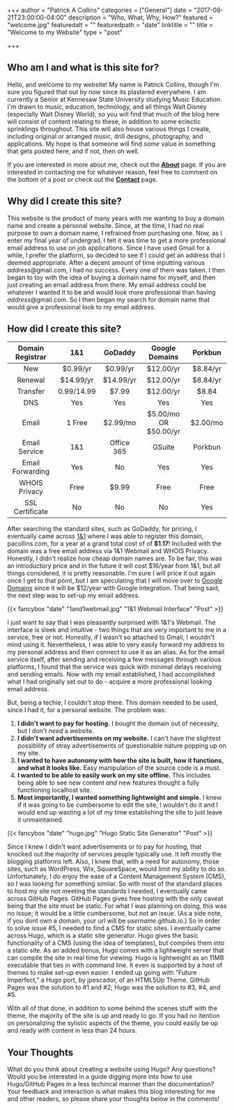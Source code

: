 +++
author = "Patrick A Collins"
categories = ["General"]
date = "2017-08-21T23:00:00-04:00"
description = "Who, What, Why, How?"
featured = "welcome.jpg"
featuredalt = ""
featuredpath = "date"
linktitle = ""
title = "Welcome to my Website"
type = "post"

+++

## Who am I and what is this site for?

Hello, and welcome to my website! My name is Patrick Collins, though I'm sure you
figured that out by now since its plastered everywhere. I am currently a Senior
at Kennesaw State University studying Music Education. I'm drawn to music, education,
technology, and all things Walt Disney (especially Walt Disney World), so you
will find that much of the blog here will consist of content relating to these,
in addition to some eclectic sprinklings throughout. This site will also house
various things I create, including original or arranged music, drill designs,
photography, and applications. My hope is that someone will find *some* value in
something that gets posted here, and if not, then oh well.

If you are interested in more about me, check out the [**About**](/about/) page.
If you are interested in contacting me for whatever reason, feel free to comment
on the bottom of a post or check out the [**Contact**](/contact/) page.

## Why did I create this site?

This website is the product of many years with me wanting to buy a domain name
and create a personal website. Since, at the time, I had no real purpose to
own a domain name, I refrained from purchasing one. Now, as I enter my final year
of undergrad, I felt it was time to get a more professional email address to use
on job applications. Since I have used Gmail for a while, I prefer the platform,
so decided to see if I could get an address that I deemed appropriate. After a decent
amount of time inputting various *address*@gmail.com, I had no success. Every one
of them was taken. I then began to toy with the idea of buying a domain name for
myself, and then just creating an email address from there. My email address could
be whatever I wanted it to be and would look more professional than having
*address*@gmail.com. So I then began my search for domain name that would give a
professional look to my email address.

## How did I create this site?

| Domain Registrar | 1&1   	      | GoDaddy 	 | Google Domains 	     | Porkbun   |
| :--------------: | :----------: | :--------: | :-------------------: | :-------: |
| New              | $0.99/yr     | $0.99/yr   | $12.00/yr             | $8.84/yr  |
| Renewal          | $14.99/yr    | $14.99/yr	 | $12.00/yr             | $8.84/yr  |
| Transfer         | $0.99/$14.99 | $7.99      | $12.00/yr             | $8.84     |
| DNS              | Yes    	    | Yes   	   | Yes                   | Yes       |
| Email            | 1 Free       | $2.99/mo   | $5.00/mo OR $50.00/yr | $2.00/mo  |
| Email Service    | 1&1          | Office 365 | GSuite                | Porkbun   |
| Email Forwarding | Yes          | No         | Yes                   | Yes       |
| WHOIS Privacy    | Free         | $9.99      | Free                  | Free      |
| SSL Certificate  | No           | No         | No                    | Yes       |

After searching the standard sites, such as GoDaddy, for pricing, I eventually
came across [1&1](https://www.1and1.com/) where I was able to register this domain,
pacollins.com, for a year at a grand total cost of of **$1.17**! Included with
the domain was a free email address via 1&1 Webmail and WHOIS Privacy. Honestly,
I didn't realize how cheap domain names are. To be fair, this was an introductory
price and in the future it will cost $16/year from 1&1, but all things considered,
it is pretty reasonable. I'm sure I will price it out again once I get to that
point, but I am speculating that I will move over to [Google Domains](http://domains.google.com)
since it will be $12/year with Google integration. That being said, the next step
was to set-up my email address.

{{< fancybox "date" "1and1webmail.jpg" "1&1 Webmail Interface" "Post" >}}

I just want to say that I was pleasantly surprised with 1&1's Webmail. The interface
is sleek and intuitive - two things that are very important to me in a service,
free or not. Honestly, if I wasn't so attached to Gmail, I wouldn't mind using it.
Nevertheless, I was able to very easily forward my address to my personal address
and then connect to use it as an alias. As for the email service itself, after
sending and receiving a few messages through various platforms, I found that the
service was quick with minimal delays receiving and sending emails. Now with my
email established, I had accomplished what I had originally set out to do - acquire
a more professional looking email address.

But, being a techie, I couldn't stop there. This domain needed to be used, since
I had it, for a personal website. The problem was:

1. **I didn't want to pay for hosting.** I bought the domain out of necessity, but
I don't *need* a website.
2. **I didn't want advertisements on my website.** I can't have the slightest
possibility of stray advertisements of questionable nature popping up on my site.
3. **I wanted to have autonomy with how the site is built, how it functions, and what
it looks like.** Easy manipulation of the source code is a must.
4. **I wanted to be able to easily work on my site offline.** This includes being able
to see new content *and* new features thought a fully functioning localhost site.
5. **Most importantly, I wanted something lightweight and simple.** I knew if it was
going to be cumbersome to edit the site, I wouldn't do it and I would end up wasting
a lot of my time establishing the site to just leave it unmaintained.

{{< fancybox "date" "hugo.jpg" "Hugo Static Site Generator" "Post" >}}

Since I knew I didn't want advertisements or to pay for hosting, that knocked out
the majority of services people typically use. It left mostly the blogging platforms
left. Also, I knew that, with a need for autonomy, those sites, such as WordPress,
Wix, SquareSpace, would limit my ability to do so. Unfortunately, I *do* enjoy the
ease of a Content Management System (CMS), so I was looking for something similar.
So with most of the standard places to host my site not meeting the standards I
needed, I eventually came across GitHub Pages. GitHub Pages gives free hosting with
the only caveat being that the site must be static. For what I was planning on doing,
this was no issue; it would be a little cumbersome, but not an issue. (As a side
note, if you dont own a domain, your url will be *username*.github.io.) So in order
to solve issue #5, I needed to find a CMS for static sites. I eventually came across
Hugo, which is a static site generator. Hugo gives the basic functionality of a
CMS (using the idea of templates), but compiles them into a static site. As an added
bonus, Hugo comes with a lightweight server that can compile the site in real time
for viewing. Hugo is lightweight as an 11MB executable that ties in with command
line. It even is supported by a host of themes to make set-up even easier. I ended
up going with "Future Imperfect," a Hugo port, by jpescador, of an HTML5Up Theme.
GitHub Pages was the solution to #1 and #2; Hugo was the solution to #3, #4, and #5.

With all of that done, in addition to some behind the scenes stuff with the theme,
the majority of the site is up and ready to go. If you had no itention on personalizing
the sylistic aspects of the theme, you could easily be up and ready *with* content
in less than 24 hours.

## Your Thoughts

What do you think about creating a website using Hugo? Any questions? Would
you be interested in a guide digging more into how to use Hugo/GitHub Pages in a
less techincal manner than the documentation? Your feedback and interaction is
what makes this blog interesting for me and other readers, so please share your
thoughts below in the comments!
